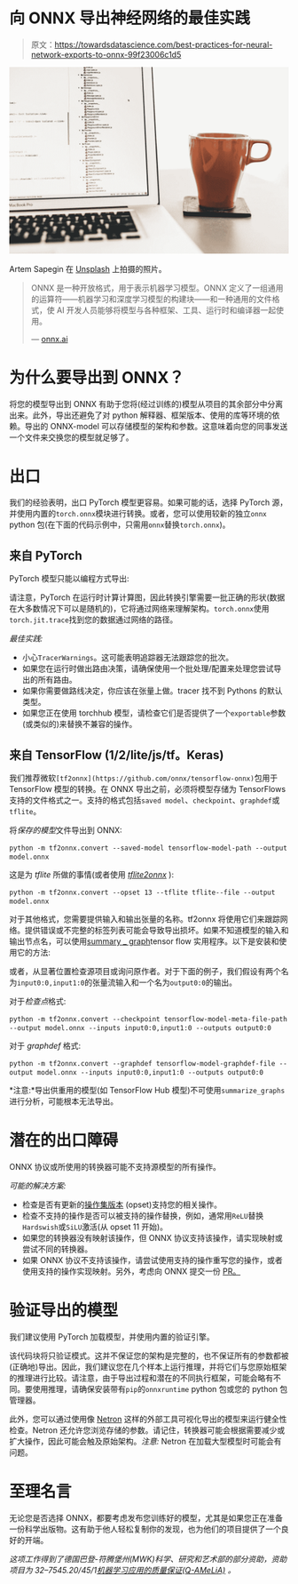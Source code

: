 # 向 ONNX 导出神经网络的最佳实践

> 原文：<https://towardsdatascience.com/best-practices-for-neural-network-exports-to-onnx-99f23006c1d5>

![](img/f84f9675127d45290db491188fa54247.png)

Artem Sapegin 在 [Unsplash](https://unsplash.com/) 上拍摄的照片。

> ONNX 是一种开放格式，用于表示机器学习模型。ONNX 定义了一组通用的运算符——机器学习和深度学习模型的构建块——和一种通用的文件格式，使 AI 开发人员能够将模型与各种框架、工具、运行时和编译器一起使用。
> 
> — [onnx.ai](https://github.com/Q-AMeLiA/documents/blob/main/onnx.ai)

# 为什么要导出到 ONNX？

将您的模型导出到 ONNX 有助于您将(经过训练的)模型从项目的其余部分中分离出来。此外，导出还避免了对 python 解释器、框架版本、使用的库等环境的依赖。导出的 ONNX-model 可以存储模型的架构和参数。这意味着向您的同事发送一个文件来交换您的模型就足够了。

# 出口

我们的经验表明，出口 PyTorch 模型更容易。如果可能的话，选择 PyTorch 源，并使用内置的`torch.onnx`模块进行转换。或者，您可以使用较新的独立`onnx` python 包(在下面的代码示例中，只需用`onnx`替换`torch.onnx`)。

## 来自 PyTorch

PyTorch 模型只能以编程方式导出:

请注意，PyTorch 在运行时计算计算图，因此转换引擎需要一批正确的形状(数据在大多数情况下可以是随机的)，它将通过网络来理解架构。`torch.onnx`使用`torch.jit.trace`找到您的数据通过网络的路径。

*最佳实践:*

*   小心`TracerWarnings`。这可能表明追踪器无法跟踪您的批次。
*   如果您在运行时做出路由决策，请确保使用一个批处理/配置来处理您尝试导出的所有路由。
*   如果你需要做路线决定，你应该在张量上做。tracer 找不到 Pythons 的默认类型。
*   如果您正在使用 torchhub 模型，请检查它们是否提供了一个`exportable`参数(或类似的)来替换不兼容的操作。

## 来自 TensorFlow (1/2/lite/js/tf。Keras)

我们推荐微软`[tf2onnx](https://github.com/onnx/tensorflow-onnx)`包用于 TensorFlow 模型的转换。在 ONNX 导出之前，必须将模型存储为 TensorFlows 支持的文件格式之一。支持的格式包括`saved model`、`checkpoint`、`graphdef`或`tflite`。

将*保存的模型*文件导出到 ONNX:

```
python -m tf2onnx.convert --saved-model tensorflow-model-path --output model.onnx
```

这是为 *tflite* 所做的事情(或者使用 [*tflite2onnx*](https://pypi.org/project/tflite2onnx/) ):

```
python -m tf2onnx.convert --opset 13 --tflite tflite--file --output model.onnx
```

对于其他格式，您需要提供输入和输出张量的名称。tf2onnx 将使用它们来跟踪网络。提供错误或不完整的标签列表可能会导致导出损坏。如果不知道模型的输入和输出节点名，可以使用[summary _ graph](https://github.com/tensorflow/tensorflow/tree/master/tensorflow/tools/graph_transforms)tensor flow 实用程序。以下是安装和使用它的方法:

或者，从显著位置检查源项目或询问原作者。对于下面的例子，我们假设有两个名为`input0:0,input1:0`的张量流输入和一个名为`output0:0`的输出。

对于*检查点*格式:

```
python -m tf2onnx.convert --checkpoint tensorflow-model-meta-file-path --output model.onnx --inputs input0:0,input1:0 --outputs output0:0
```

对于 *graphdef* 格式:

```
python -m tf2onnx.convert --graphdef tensorflow-model-graphdef-file --output model.onnx --inputs input0:0,input1:0 --outputs output0:0
```

*注意:*导出供重用的模型(如 TensorFlow Hub 模型)不可使用`summarize_graphs`进行分析，可能根本无法导出。

# 潜在的出口障碍

ONNX 协议或所使用的转换器可能不支持源模型的所有操作。

*可能的解决方案:*

*   检查是否有更新的[操作集版本](https://github.com/onnx/onnx/blob/master/docs/Operators.md) (opset)支持您的相关操作。
*   检查不支持的操作是否可以被支持的操作替换，例如，通常用`ReLU`替换`Hardswish`或`SiLU`激活(从 opset 11 开始)。
*   如果您的转换器没有映射该操作，但 ONNX 协议支持该操作，请实现映射或尝试不同的转换器。
*   如果 ONNX 协议不支持该操作，请尝试使用支持的操作重写您的操作，或者使用支持的操作实现映射。另外，考虑向 ONNX 提交一份 [PR。](https://github.com/onnx/onnx/blob/master/docs/AddNewOp.md)

# 验证导出的模型

我们建议使用 PyTorch 加载模型，并使用内置的验证引擎。

该代码块将只验证模式。这并不保证您的架构是完整的，也不保证所有的参数都被(正确地)导出。因此，我们建议您在几个样本上运行推理，并将它们与您原始框架的推理进行比较。请注意，由于导出过程和潜在的不同执行框架，可能会略有不同。要使用推理，请确保安装带有`pip`的`onnxruntime` python 包或您的 python 包管理器。

此外，您可以通过使用像 [Netron](https://netron.app/) 这样的外部工具可视化导出的模型来运行健全性检查。Netron 还允许您浏览存储的参数。请记住，转换器可能会根据需要减少或扩大操作，因此可能会触及原始架构。*注意:* Netron 在加载大型模型时可能会有问题。

# 至理名言

无论您是否选择 ONNX，都要考虑发布您训练好的模型，尤其是如果您正在准备一份科学出版物。这有助于他人轻松复制你的发现，也为他们的项目提供了一个良好的开端。

*这项工作得到了德国巴登-符腾堡州(MWK)科学、研究和艺术部的部分资助，资助项目为 32–7545.20/45/1*[*机器学习应用的质量保证(Q-AMeLiA)*](https://q-amelia.in.hs-furtwangen.de/) *。*